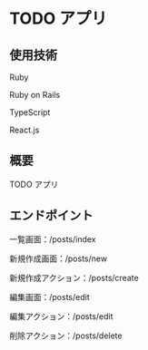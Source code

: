 # TODO アプリ

## 使用技術

Ruby

Ruby on Rails

TypeScript

React.js

## 概要

TODO アプリ

## エンドポイント

一覧画面：/posts/index

新規作成画面：/posts/new

新規作成アクション：/posts/create

編集画面：/posts/edit

編集アクション：/posts/edit

削除アクション：/posts/delete
